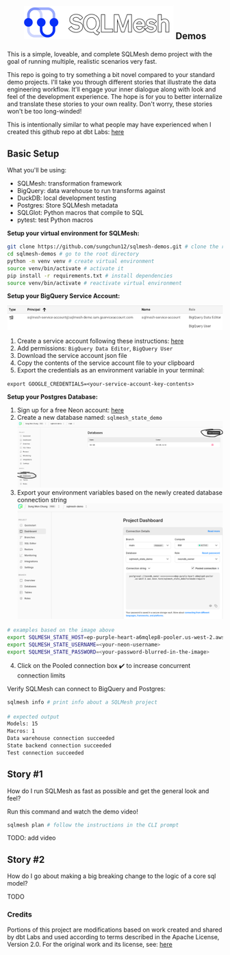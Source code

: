 <h2 align="center">

![](sqlmesh_logo.png) Demos

</h2>

This is a simple, loveable, and complete SQLMesh demo project with the goal of running multiple, realistic scenarios very fast. 

This repo is going to try something a bit novel compared to your standard demo projects. I'll take you through different stories that illustrate the data engineering workflow. It'll engage your inner dialogue along with look and feel of the development experience. The hope is for you to better internalize and translate these stories to your own reality. Don't worry, these stories won't be too long-winded!

This is intentionally similar to what people may have experienced when I created this github repo at dbt Labs: [here](https://github.com/dbt-labs/jaffle_shop_duckdb)

## Basic Setup

What you'll be using:

- SQLMesh: transformation framework
- BigQuery: data warehouse to run transforms against
- DuckDB: local development testing
- Postgres: Store SQLMesh metadata
- SQLGlot: Python macros that compile to SQL
- pytest: test Python macros

**Setup your virtual environment for SQLMesh:**

```bash
git clone https://github.com/sungchun12/sqlmesh-demos.git # clone the repo
cd sqlmesh-demos # go to the root directory
python -m venv venv # create virtual environment
source venv/bin/activate # activate it
pip install -r requirements.txt # install dependencies
source venv/bin/activate # reactivate virtual environment
```

**Setup your BigQuery Service Account:**

![service_account](./images/bigquery_service_account.png)

1. Create a service account following these instructions: [here](https://cloud.google.com/iam/docs/service-accounts-create)
2. Add permissions: `BigQuery Data Editor`, `BigQuery User`
3. Download the service account json file
4. Copy the contents of the service account file to your clipboard
5. Export the credentials as an environment variable in your terminal: 

`export GOOGLE_CREDENTIALS=<your-service-account-key-contents>`

**Setup your Postgres Database:**

1. Sign up for a free Neon account: [here](https://neon.tech/)
2. Create a new database named: `sqlmesh_state_demo`
![new_database](./images/new_database.png)
3. Export your environment variables based on the newly created database connection string
![new_database](./images/connection_string.png)

```bash
# examples based on the image above
export SQLMESH_STATE_HOST=ep-purple-heart-a6mqlep8-pooler.us-west-2.aws.neon.tech
export SQLMESH_STATE_USERNAME=<your-neon-username>
export SQLMESH_STATE_PASSWORD=<your-password-blurred-in-the-image>
```

4. Click on the Pooled connection box ✔️ to increase concurrent connection limits

Verify SQLMesh can connect to BigQuery and Postgres:

```bash
sqlmesh info # print info about a SQLMesh project

# expected output
Models: 15
Macros: 1
Data warehouse connection succeeded
State backend connection succeeded
Test connection succeeded
```

## Story #1

How do I run SQLMesh as fast as possible and get the general look and feel?

Run this command and watch the demo video!

```bash
sqlmesh plan # follow the instructions in the CLI prompt
```

TODO: add video



## Story #2

How do I go about making a big breaking change to the logic of a core sql model?

TODO

### Credits

Portions of this project are modifications based on work created and shared by dbt Labs and used according to terms described in the Apache License, Version 2.0. For the original work and its license, see: [here](https://github.com/dbt-labs/jaffle_shop_duckdb?tab=Apache-2.0-1-ov-file#readme)
